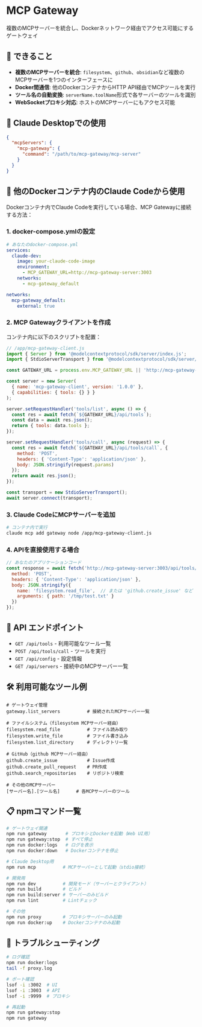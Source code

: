 # MCP Gateway

複数のMCPサーバーを統合し、Dockerネットワーク経由でアクセス可能にするゲートウェイ

## 🎯 できること

- **複数のMCPサーバーを統合**: `filesystem`、`github`、`obsidian`など複数のMCPサーバーを1つのインターフェースに
- **Docker間通信**: 他のDockerコンテナからHTTP API経由でMCPツールを実行
- **ツール名の自動変換**: `serverName.toolName`形式で各サーバーのツールを識別
- **WebSocketプロキシ対応**: ホストのMCPサーバーにもアクセス可能

## 🤖 Claude Desktopでの使用

```json
{
  "mcpServers": {
    "mcp-gateway": {
      "command": "/path/to/mcp-gateway/mcp-server"
    }
  }
}
```

## 🐳 他のDockerコンテナ内のClaude Codeから使用

Dockerコンテナ内でClaude Codeを実行している場合、MCP Gatewayに接続する方法：

### 1. docker-compose.ymlの設定

```yaml
# あなたのdocker-compose.yml
services:
  claude-dev:
    image: your-claude-code-image
    environment:
      - MCP_GATEWAY_URL=http://mcp-gateway-server:3003
    networks:
      - mcp-gateway_default

networks:
  mcp-gateway_default:
    external: true
```

### 2. MCP Gatewayクライアントを作成

コンテナ内に以下のスクリプトを配置：

```javascript
// /app/mcp-gateway-client.js
import { Server } from '@modelcontextprotocol/sdk/server/index.js';
import { StdioServerTransport } from '@modelcontextprotocol/sdk/server/stdio.js';

const GATEWAY_URL = process.env.MCP_GATEWAY_URL || 'http://mcp-gateway-server:3003';

const server = new Server(
  { name: 'mcp-gateway-client', version: '1.0.0' },
  { capabilities: { tools: {} } }
);

server.setRequestHandler('tools/list', async () => {
  const res = await fetch(`${GATEWAY_URL}/api/tools`);
  const data = await res.json();
  return { tools: data.tools };
});

server.setRequestHandler('tools/call', async (request) => {
  const res = await fetch(`${GATEWAY_URL}/api/tools/call`, {
    method: 'POST',
    headers: { 'Content-Type': 'application/json' },
    body: JSON.stringify(request.params)
  });
  return await res.json();
});

const transport = new StdioServerTransport();
await server.connect(transport);
```

### 3. Claude CodeにMCPサーバーを追加

```bash
# コンテナ内で実行
claude mcp add gateway node /app/mcp-gateway-client.js
```

### 4. APIを直接使用する場合

```javascript
// あなたのアプリケーションコード
const response = await fetch('http://mcp-gateway-server:3003/api/tools/call', {
  method: 'POST',
  headers: { 'Content-Type': 'application/json' },
  body: JSON.stringify({
    name: 'filesystem.read_file',  // または 'github.create_issue' など
    arguments: { path: '/tmp/test.txt' }
  })
});
```

## 📡 API エンドポイント

- `GET /api/tools` - 利用可能なツール一覧
- `POST /api/tools/call` - ツールを実行
- `GET /api/config` - 設定情報
- `GET /api/servers` - 接続中のMCPサーバー一覧

## 🛠️ 利用可能なツール例

```
# ゲートウェイ管理
gateway.list_servers          # 接続されたMCPサーバー一覧

# ファイルシステム（filesystem MCPサーバー経由）
filesystem.read_file          # ファイル読み取り
filesystem.write_file         # ファイル書き込み
filesystem.list_directory     # ディレクトリ一覧

# GitHub（github MCPサーバー経由）
github.create_issue           # Issue作成
github.create_pull_request    # PR作成
github.search_repositories    # リポジトリ検索

# その他のMCPサーバー
[サーバー名].[ツール名]      # 各MCPサーバーのツール
```

## 📋 npmコマンド一覧

```bash
# ゲートウェイ関連
npm run gateway       # プロキシとDockerを起動（Web UI用）
npm run gateway:stop  # すべて停止
npm run docker:logs   # ログを表示
npm run docker:down   # Dockerコンテナを停止

# Claude Desktop用
npm run mcp          # MCPサーバーとして起動（stdio接続）

# 開発用
npm run dev          # 開発モード（サーバーとクライアント）
npm run build        # ビルド
npm run build:server # サーバーのみビルド
npm run lint         # Lintチェック

# その他
npm run proxy        # プロキシサーバーのみ起動
npm run docker:up    # Dockerコンテナのみ起動
```

## 🔧 トラブルシューティング

```bash
# ログ確認
npm run docker:logs
tail -f proxy.log

# ポート確認
lsof -i :3002  # UI
lsof -i :3003  # API
lsof -i :9999  # プロキシ

# 再起動
npm run gateway:stop
npm run gateway
```

